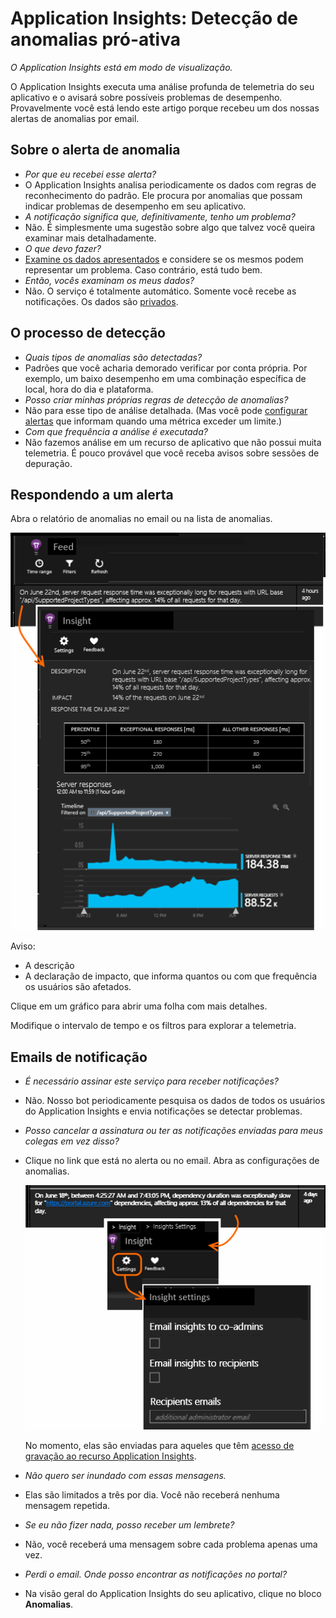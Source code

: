 <properties 
	pageTitle="Application Insights: Detecção de anomalias pró-ativa" 
	description="O Application Insights executa uma análise profunda de telemetria do seu aplicativo e o avisará sobre possíveis problemas de desempenho." 
	services="application-insights" 
    documentationCenter="windows"
	authors="alancameronwills" 
	manager="ronmart"/>

<tags 
	ms.service="application-insights" 
	ms.workload="tbd" 
	ms.tgt_pltfrm="ibiza" 
	ms.devlang="na" 
	ms.topic="article" 
	ms.date="08/18/2015" 
	ms.author="awills"/>

#  Application Insights: Detecção de anomalias pró-ativa

*O Application Insights está em modo de visualização.*


O Application Insights executa uma análise profunda de telemetria do seu aplicativo e o avisará sobre possíveis problemas de desempenho. Provavelmente você está lendo este artigo porque recebeu um dos nossas alertas de anomalias por email.

## Sobre o alerta de anomalia

* *Por que eu recebei esse alerta?*
 * O Application Insights analisa periodicamente os dados com regras de reconhecimento do padrão. Ele procura por anomalias que possam indicar problemas de desempenho em seu aplicativo.
* *A notificação significa que, definitivamente, tenho um problema?*
 * Não. É simplesmente uma sugestão sobre algo que talvez você queira examinar mais detalhadamente. 
* *O que devo fazer?*
 * [Examine os dados apresentados](#responding-to-an-alert) e considere se os mesmos podem representar um problema. Caso contrário, está tudo bem.
* *Então, vocês examinam os meus dados?*
 * Não. O serviço é totalmente automático. Somente você recebe as notificações. Os dados são [privados](app-insights-data-retention-privacy.md).


## O processo de detecção

* *Quais tipos de anomalias são detectadas?*
 * Padrões que você acharia demorado verificar por conta própria. Por exemplo, um baixo desempenho em uma combinação específica de local, hora do dia e plataforma.
* *Posso criar minhas próprias regras de detecção de anomalias?*
 * Não para esse tipo de análise detalhada. (Mas você pode [configurar alertas](app-insights-alerts.md) que informam quando uma métrica exceder um limite.)
* *Com que frequência a análise é executada?*
 * Não fazemos análise em um recurso de aplicativo que não possui muita telemetria. É pouco provável que você receba avisos sobre sessões de depuração.


## Respondendo a um alerta

Abra o relatório de anomalias no email ou na lista de anomalias.

![](./media/app-insights-anomaly/02.png)

Aviso:

* A descrição
* A declaração de impacto, que informa quantos ou com que frequência os usuários são afetados.

Clique em um gráfico para abrir uma folha com mais detalhes.

Modifique o intervalo de tempo e os filtros para explorar a telemetria.




## Emails de notificação

* *É necessário assinar este serviço para receber notificações?*
 * Não. Nosso bot periodicamente pesquisa os dados de todos os usuários do Application Insights e envia notificações se detectar problemas.
* *Posso cancelar a assinatura ou ter as notificações enviadas para meus colegas em vez disso?*
 * Clique no link que está no alerta ou no email. Abra as configurações de anomalias.
 
    ![](./media/app-insights-anomaly/01.png)

    No momento, elas são enviadas para aqueles que têm [acesso de gravação ao recurso Application Insights](app-insights-resources-roles-access-control.md).
* *Não quero ser inundado com essas mensagens.*
 * Elas são limitados a três por dia. Você não receberá nenhuma mensagem repetida.
* *Se eu não fizer nada, posso receber um lembrete?*
 * Não, você receberá uma mensagem sobre cada problema apenas uma vez.
* *Perdi o email. Onde posso encontrar as notificações no portal?*
 * Na visão geral do Application Insights do seu aplicativo, clique no bloco **Anomalias**. 






 

<!---HONumber=Oct15_HO3-->
